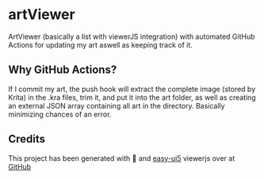 # artViewer

ArtViewer (basically a list with viewerJS integration) with automated GitHub Actions for updating my art aswell as keeping track of it.

## Why GitHub Actions?

If I commit my art, the push hook will extract the complete image (stored by Krita) in the .kra files, trim it, and put it into the art folder, as well as creating an external JSON array containing all art in the directory. Basically minimizing chances of an error.

## Credits

This project has been generated with 💙 and [easy-ui5](https://github.com/SAP)
viewerjs over at [GitHub](https://github.com/fengyuanchen/viewerjs)
